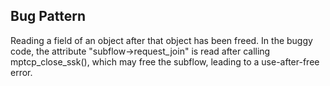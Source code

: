 ## Bug Pattern

Reading a field of an object after that object has been freed. In the buggy code, the attribute "subflow->request_join" is read after calling mptcp_close_ssk(), which may free the subflow, leading to a use-after-free error.